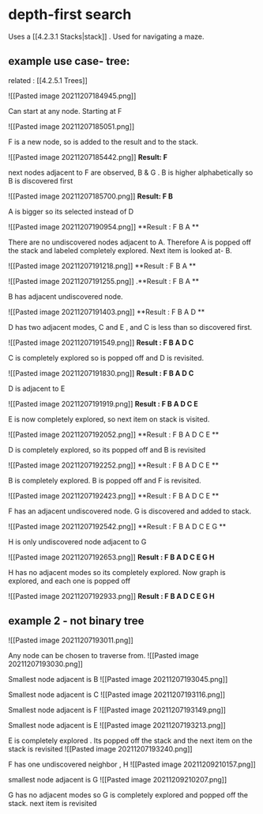 # depth-first search

Uses a [[4.2.3.1 Stacks|stack]] . Used for navigating a maze. 

## example use case- tree:
related : [[4.2.5.1 Trees]]

![[Pasted image 20211207184945.png]]

Can start at any node. Starting at F

![[Pasted image 20211207185051.png]]

F is a new node, so is added to the result and to the stack.

![[Pasted image 20211207185442.png]]
**Result: F**

next nodes adjacent to F are observed, B & G . B is higher alphabetically so B is discovered first

![[Pasted image 20211207185700.png]]
**Result: F B**

A is bigger so its selected instead of D

![[Pasted image 20211207190954.png]]
**Result : F B A **

There are no undiscovered nodes adjacent to A.  Therefore A is popped off the stack and labeled completely explored. Next item is looked at- B.

![[Pasted image 20211207191218.png]]
**Result : F B A **

![[Pasted image 20211207191255.png]]
.**Result : F B A **

B has adjacent undiscovered node.

![[Pasted image 20211207191403.png]]
**Result : F B A D **

D has two adjacent modes, C and E , and C is less than so discovered first.

![[Pasted image 20211207191549.png]]
**Result : F B A D C**

C is completely explored so is popped off and D is revisited.

![[Pasted image 20211207191830.png]]
**Result : F B A D C**

D is adjacent to E

![[Pasted image 20211207191919.png]]
**Result : F B A D C E**

E is now completely explored, so next item on stack is visited.

![[Pasted image 20211207192052.png]]
**Result : F B A D C E **

D is completely explored, so its popped off and B is revisited

![[Pasted image 20211207192252.png]]
**Result : F B A D C E **

B is completely explored. B is popped off and F is revisited.

![[Pasted image 20211207192423.png]]
**Result : F B A D C E **

F has an adjacent undiscovered node. G is discovered and added to stack.

![[Pasted image 20211207192542.png]]
**Result  : F B A D C E G **

H is only undiscovered node adjacent to G 

![[Pasted image 20211207192653.png]]
**Result : F B A D C E G H**

H has no adjacent modes so its completely explored.
Now graph is explored, and each one is popped off

![[Pasted image 20211207192933.png]]
**Result : F B A D C E G H**

## example 2 - not binary tree

![[Pasted image 20211207193011.png]]

Any node can be chosen to traverse from. 
![[Pasted image 20211207193030.png]]

Smallest node adjacent is B 
![[Pasted image 20211207193045.png]]

Smallest node adjacent is C 
![[Pasted image 20211207193116.png]]

Smallest node adjacent is F
![[Pasted image 20211207193149.png]]

Smallest node adjacent is E
![[Pasted image 20211207193213.png]]

E is completely explored . Its popped off the stack and the next item on the stack is revisited
![[Pasted image 20211207193240.png]]

F has one undiscovered neighbor , H
![[Pasted image 20211209210157.png]]

smallest node adjacent is G
![[Pasted image 20211209210207.png]]

G has no adjacent modes so G is completely explored and popped off the stack.
next item is revisited
